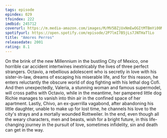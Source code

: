 ```yaml
---
tags: episode
epindex: 029
tfoindex: 222
imdbid: 245712
coverurl: https://m.media-amazon.com/images/M/MV5BZjUxNmEwOGItMTBmYi00MWQ1LWExY2MtNDUxMjI0OWM4M2NiXkEyXkFqcGdeQXVyMjUzOTY1NTc@._V1_SX202_CR0,0,202,300_.jpg
spotifyurl: https://open.spotify.com/episode/2P7lmI7B5jLs7JNTHaTlLo
title: "Amores Perros"
releasedate: 2001
rating: 8.1
---
```


On the brink of the new Millennium in the bustling City of Mexico, one horrible car accident intertwines inextricably the lives of three perfect strangers. Octavio, a rebellious adolescent who is secretly in love with his sister-in-law, dreams of escaping his miserable life, and for this reason, he enters reluctantly the obscure world of dog fighting with his lethal dog Cofi. And then unexpectedly, Valeria, a stunning woman and famous supermodel, will cross paths with Octavio, while in the meantime, her pampered little dog Richie manages to vanish into thin air in the confined space of her apartment. Lastly, Chivo, an ex-guerrilla vagabond, after abandoning his little daughter, unable to make up for lost time, he channels his love to the city's strays and a mortally wounded Rottweiler. In the end, even though all the weary characters, men and beasts, wish for a bright future, in this life-changing journey in the pursuit of love, sometimes infidelity, sin and death can get in the way.